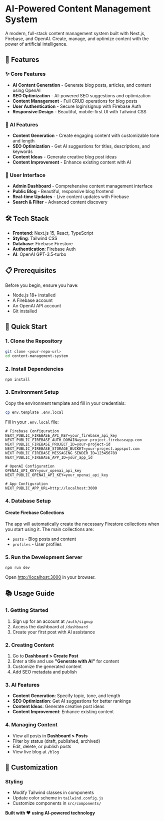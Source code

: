 # AI-Powered Content Management System

A modern, full-stack content management system built with Next.js, Firebase, and OpenAI. Create, manage, and optimize content with the power of artificial intelligence.

## 🚀 Features

### ✨ Core Features
- **AI Content Generation** - Generate blog posts, articles, and content using OpenAI
- **SEO Optimization** - AI-powered SEO suggestions and optimization
- **Content Management** - Full CRUD operations for blog posts
- **User Authentication** - Secure login/signup with Firebase Auth
- **Responsive Design** - Beautiful, mobile-first UI with Tailwind CSS

### 🤖 AI Features
- **Content Generation** - Create engaging content with customizable tone and length
- **SEO Optimization** - Get AI suggestions for titles, descriptions, and keywords
- **Content Ideas** - Generate creative blog post ideas
- **Content Improvement** - Enhance existing content with AI

### 📱 User Interface
- **Admin Dashboard** - Comprehensive content management interface
- **Public Blog** - Beautiful, responsive blog frontend
- **Real-time Updates** - Live content updates with Firebase
- **Search & Filter** - Advanced content discovery

## 🛠️ Tech Stack

- **Frontend**: Next.js 15, React, TypeScript
- **Styling**: Tailwind CSS
- **Database**: Firebase Firestore
- **Authentication**: Firebase Auth
- **AI**: OpenAI GPT-3.5-turbo

## 📋 Prerequisites

Before you begin, ensure you have:
- Node.js 18+ installed
- A Firebase account
- An OpenAI API account
- Git installed

## 🚀 Quick Start

### 1. Clone the Repository
```bash
git clone <your-repo-url>
cd content-management-system
```

### 2. Install Dependencies
```bash
npm install
```

### 3. Environment Setup
Copy the environment template and fill in your credentials:
```bash
cp env.template .env.local
```

Fill in your `.env.local` file:
```env
# Firebase Configuration
NEXT_PUBLIC_FIREBASE_API_KEY=your_firebase_api_key
NEXT_PUBLIC_FIREBASE_AUTH_DOMAIN=your-project.firebaseapp.com
NEXT_PUBLIC_FIREBASE_PROJECT_ID=your-project-id
NEXT_PUBLIC_FIREBASE_STORAGE_BUCKET=your-project.appspot.com
NEXT_PUBLIC_FIREBASE_MESSAGING_SENDER_ID=123456789
NEXT_PUBLIC_FIREBASE_APP_ID=your_app_id

# OpenAI Configuration
OPENAI_API_KEY=your_openai_api_key
NEXT_PUBLIC_OPENAI_API_KEY=your_openai_api_key

# App Configuration
NEXT_PUBLIC_APP_URL=http://localhost:3000
```

### 4. Database Setup

#### Create Firebase Collections
The app will automatically create the necessary Firestore collections when you start using it. The main collections are:
- `posts` - Blog posts and content
- `profiles` - User profiles

### 5. Run the Development Server
```bash
npm run dev
```

Open [http://localhost:3000](http://localhost:3000) in your browser.

## 📚 Usage Guide

### 1. Getting Started
1. Sign up for an account at `/auth/signup`
2. Access the dashboard at `/dashboard`
3. Create your first post with AI assistance

### 2. Creating Content
1. Go to **Dashboard > Create Post**
2. Enter a title and use **"Generate with AI"** for content
3. Customize the generated content
4. Add SEO metadata and publish

### 3. AI Features
- **Content Generation**: Specify topic, tone, and length
- **SEO Optimization**: Get AI suggestions for better rankings
- **Content Ideas**: Generate creative post ideas
- **Content Improvement**: Enhance existing content

### 4. Managing Content
- View all posts in **Dashboard > Posts**
- Filter by status (draft, published, archived)
- Edit, delete, or publish posts
- View live blog at `/blog`

## 🎨 Customization

### Styling
- Modify Tailwind classes in components
- Update color scheme in `tailwind.config.js`
- Customize components in `src/components/`



**Built with ❤️ using AI-powered technology**